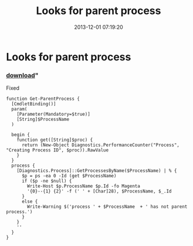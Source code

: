 ﻿---
pid:            4660
parent:         0
children:       
poster:         greg zakharov
title:          Looks for parent process
date:           2013-12-01 07:19:20
format:         posh
---

# Looks for parent process

### [download](4660.ps1)"

Fixed

```posh
function Get-ParentProcess {
  [CmdletBinding()]
  param(
    [Parameter(Mandatory=$true)]
    [String]$ProcessName
  )
  
  begin {
    function get([String]$proc) {
      return (New-Object Diagnostics.PerformanceCounter("Process", "Creating Process ID", $proc)).RawValue
    }
  }
  process {
    [Diagnostics.Process]::GetProcessesByName($ProcessName) | % {
      $p = ps -ea 0 -Id (get $ProcessName)
      if ($p -ne $null) {
        Write-Host $p.ProcessName $p.Id -fo Magenta
        '{0}--{1} {2}' -f (' ' + [Char]28), $ProcessName, $_.Id
      }
      else {
        Write-Warning $('process ' + $ProcessName  + ' has not parent process.')
      }
    }
    ''
  }
}
```
